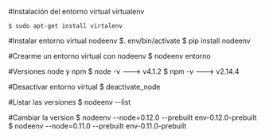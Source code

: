 #Instalación del entorno virtual virtualenv

	$ sudo apt-get install virtalenv

#Instalar entorno virtual nodeenv
	$. env/bin/activate
	$ pip install nodeenv

#Crearme un entorno virtual con nodeenv
	$ nodeenv entorno

#Versiones node y npm
	$ node 	-v  ---> v4.1.2
	$ npm 	-v 	---> v2.14.4

#Desactivar entorno virtual
	$ deactivate_node
	
#Listar las versiones
	$ nodeenv --list

#Cambiar la version
	$ nodeenv --node=0.12.0 --prebuilt env-0.12.0-prebuilt
	$ nodeenv --node=0.11.0 --prebuilt env-0.11.0-prebuilt


	
